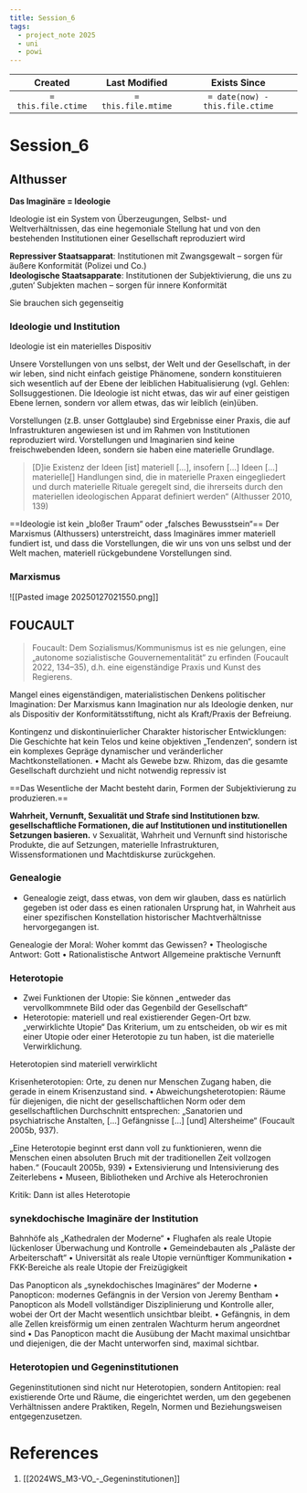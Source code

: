 ```yaml
---
title: Session_6
tags:
  - project_note 2025
  - uni
  - powi
---
```

|     Created      |  Last Modified   |       Exists Since        |
|:----------------:|:----------------:|:----------------:|
| `= this.file.ctime` | `= this.file.mtime` | `= date(now) - this.file.ctime`|

# Session_6

## Althusser
**Das Imaginäre = Ideologie**

Ideologie ist ein System von Überzeugungen, Selbst- und  Weltverhältnissen, das eine hegemoniale Stellung hat und von den  bestehenden Institutionen einer Gesellschaft reproduziert wird

**Repressiver Staatsapparat**: Institutionen mit Zwangsgewalt – sorgen für  äußere Konformität (Polizei und Co.)  
**Ideologische Staatsapparate**: Institutionen der Subjektivierung, die uns  zu ‚guten‘ Subjekten machen – sorgen für innere Konformität

Sie brauchen sich gegenseitig

### Ideologie und Institution

Ideologie ist ein materielles Dispositiv

Unsere Vorstellungen von uns selbst, der Welt und der Gesellschaft,  in der wir leben, sind nicht einfach geistige Phänomene, sondern  konstituieren sich wesentlich auf der Ebene der leiblichen  Habitualisierung (vgl. Gehlen: Sollsuggestionen. Die Ideologie ist nicht etwas, das wir auf einer  geistigen Ebene lernen, sondern vor allem etwas, das wir leiblich  (ein)üben.

Vorstellungen (z.B. unser Gottglaube) sind Ergebnisse einer Praxis,  die auf Infrastrukturen angewiesen ist und im Rahmen von  Institutionen reproduziert wird. Vorstellungen und Imaginarien sind keine freischwebenden Ideen,  sondern sie haben eine materielle Grundlage.

> [D]ie Existenz der Ideen [ist] materiell […], insofern […] Ideen […]  materielle[] Handlungen sind, die in materielle Praxen eingegliedert und  durch materielle Rituale geregelt sind, die ihrerseits durch den  materiellen ideologischen Apparat definiert werden“ (Althusser 2010,  139)

==Ideologie ist kein „bloßer Traum“ oder „falsches Bewusstsein“==
Der Marxismus (Althussers) unterstreicht, dass Imaginäres immer  materiell fundiert ist, und dass die Vorstellungen, die wir uns von uns  selbst und der Welt machen, materiell rückgebundene Vorstellungen  sind.

### Marxismus
![[Pasted image 20250127021550.png]]

## FOUCAULT
>Foucault: Dem Sozialismus/Kommunismus ist es nie gelungen, eine  „autonome sozialistische Gouvernementalität“ zu erfinden  (Foucault 2022, 134–35), d.h. eine eigenständige Praxis und Kunst  des Regierens.

Mangel eines eigenständigen, materialistischen Denkens politischer  Imagination: Der Marxismus kann Imagination nur als Ideologie  denken, nur als Dispositiv der Konformitätsstiftung, nicht als  Kraft/Praxis der Befreiung.

Kontingenz und diskontinuierlicher Charakter historischer  Entwicklungen: Die Geschichte hat kein Telos und keine objektiven  „Tendenzen“, sondern ist ein komplexes Gepräge dynamischer und  veränderlicher Machtkonstellationen.  • Macht als Gewebe bzw. Rhizom, das die gesamte Gesellschaft  durchzieht und nicht notwendig repressiv ist

==Das Wesentliche der Macht besteht darin, Formen der  Subjektivierung zu produzieren.==

**Wahrheit, Vernunft, Sexualität und Strafe sind Institutionen bzw.  gesellschaftliche Formationen, die auf Institutionen und  institutionellen Setzungen basieren.**  v Sexualität, Wahrheit und Vernunft sind historische Produkte, die auf  Setzungen, materielle Infrastrukturen, Wissensformationen und  Machtdiskurse zurückgehen.

### Genealogie
- Genealogie zeigt, dass etwas, von dem wir glauben, dass es natürlich  gegeben ist oder dass es einen rationalen Ursprung hat, in Wahrheit  aus einer spezifischen Konstellation historischer  Machtverhältnisse hervorgegangen ist.

Genealogie der Moral: Woher kommt das Gewissen?  • Theologische Antwort: Gott  • Rationalistische Antwort Allgemeine praktische Vernunft

### Heterotopie
- Zwei Funktionen der Utopie: Sie können „entweder das  vervollkommnete Bild oder das Gegenbild der Gesellschaft“
- Heterotopie: materiell und real existierender Gegen-Ort bzw.  „verwirklichte Utopie“
Das Kriterium, um zu entscheiden, ob wir es mit einer Utopie oder  einer Heterotopie zu tun haben, ist die materielle Verwirklichung.

Heterotopien sind materiell verwirklicht

Krisenheterotopien: Orte, zu denen nur Menschen Zugang haben,  die gerade in einem Krisenzustand sind.  • Abweichungsheterotopien: Räume für diejenigen, die nicht der  gesellschaftlichen Norm oder dem gesellschaftlichen Durchschnitt  entsprechen: „Sanatorien und psychiatrische Anstalten, […]  Gefängnisse […] [und] Altersheime“ (Foucault 2005b, 937).

„Eine Heterotopie beginnt erst dann voll zu funktionieren, wenn die  Menschen einen absoluten Bruch mit der traditionellen Zeit vollzogen  haben.“ (Foucault 2005b, 939)  • Extensivierung und Intensivierung des Zeiterlebens  • Museen, Bibliotheken und Archive als Heterochronien

Kritik: Dann ist alles Heterotopie

### synekdochische Imaginäre der Institution
Bahnhöfe als „Kathedralen der Moderne“  • Flughafen als reale Utopie lückenloser Überwachung und Kontrolle  • Gemeindebauten als „Paläste der Arbeiterschaft“  • Universität als reale Utopie vernünftiger Kommunikation  • FKK-Bereiche als reale Utopie der Freizügigkeit

Das Panopticon als „synekdochisches Imaginäres“ der Moderne  • Panopticon: modernes Gefängnis in der Version von Jeremy  Bentham  • Panopticon als Modell vollständiger Disziplinierung und Kontrolle  aller, wobei der Ort der Macht wesentlich unsichtbar bleibt.  • Gefängnis, in dem alle Zellen kreisförmig um einen zentralen  Wachturm herum angeordnet sind  • Das Panopticon macht die Ausübung der Macht maximal unsichtbar  und diejenigen, die der Macht unterworfen sind, maximal sichtbar.

### Heterotopien und Gegeninstitutionen  

Gegeninstitutionen sind nicht nur Heterotopien, sondern Antitopien:  real existierende Orte und Räume, die eingerichtet werden, um den  gegebenen Verhältnissen andere Praktiken, Regeln, Normen und  Beziehungsweisen entgegenzusetzen.

# References
1. [[2024WS_M3-VO_-_Gegeninstitutionen]]